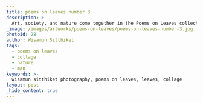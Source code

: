 ```yaml
---
title: poems on leaves number 3
description: >-
  Art, society, and nature come together in the Poems on Leaves collection by Wisamun Sitthiket.
_image: /images/artworks/poems-on-leaves/poems-on-leaves-number-3.jpg
photoid: 28
author: Wisamun Sitthiket
tags:
  - poems on leaves
  - collage
  - nature
  - man
keywords: >-
  wisamun sitthiket photography, poems on leaves, leaves, collage
layout: post
_hide_content: true
---
```

